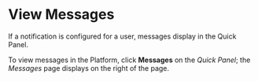 # View Messages

If a notification is configured for a user, messages display in the
Quick Panel.

To view messages in the Platform, click **Messages** on the *Quick
Panel*; the *Messages* page displays on the right of the page.

